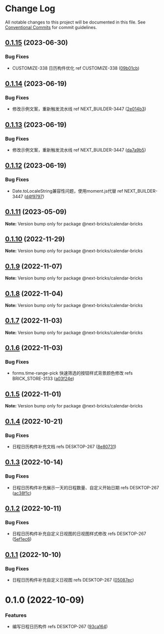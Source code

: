 # Change Log

All notable changes to this project will be documented in this file.
See [Conventional Commits](https://conventionalcommits.org) for commit guidelines.

## [0.1.15](https://github.com/easyops-cn/next-basics/compare/@next-bricks/calendar-bricks@0.1.14...@next-bricks/calendar-bricks@0.1.15) (2023-06-30)


### Bug Fixes

* CUSTOMIZE-338 日历构件优化 ref CUSTOMIZE-338 ([09b01cb](https://github.com/easyops-cn/next-basics/commit/09b01cb6eec63449ec5769ff69053adbadbdbd20))





## [0.1.14](https://github.com/easyops-cn/next-basics/compare/@next-bricks/calendar-bricks@0.1.13...@next-bricks/calendar-bricks@0.1.14) (2023-06-19)


### Bug Fixes

* 修改示例文案，重新触发流水线 ref NEXT_BUILDER-3447 ([2e014b3](https://github.com/easyops-cn/next-basics/commit/2e014b355bc0b1bff690428596cba2db4a29e220))





## [0.1.13](https://github.com/easyops-cn/next-basics/compare/@next-bricks/calendar-bricks@0.1.12...@next-bricks/calendar-bricks@0.1.13) (2023-06-19)


### Bug Fixes

* 修改示例文案，重新触发流水线 ref NEXT_BUILDER-3447 ([da7a9b5](https://github.com/easyops-cn/next-basics/commit/da7a9b5024db7431e28aaf55833fa70dcf600ca0))





## [0.1.12](https://github.com/easyops-cn/next-basics/compare/@next-bricks/calendar-bricks@0.1.11...@next-bricks/calendar-bricks@0.1.12) (2023-06-19)


### Bug Fixes

* Date.toLocaleString兼容性问题，使用moment.js代替 ref NEXT_BUILDER-3447 ([d4f9797](https://github.com/easyops-cn/next-basics/commit/d4f97972e8c3fe07ea9e81fed55f3de2db4bd398))





## [0.1.11](https://github.com/easyops-cn/next-basics/compare/@next-bricks/calendar-bricks@0.1.10...@next-bricks/calendar-bricks@0.1.11) (2023-05-09)

**Note:** Version bump only for package @next-bricks/calendar-bricks

## [0.1.10](https://github.com/easyops-cn/next-basics/compare/@next-bricks/calendar-bricks@0.1.9...@next-bricks/calendar-bricks@0.1.10) (2022-11-29)

**Note:** Version bump only for package @next-bricks/calendar-bricks

## [0.1.9](https://github.com/easyops-cn/next-basics/compare/@next-bricks/calendar-bricks@0.1.8...@next-bricks/calendar-bricks@0.1.9) (2022-11-07)

**Note:** Version bump only for package @next-bricks/calendar-bricks

## [0.1.8](https://github.com/easyops-cn/next-basics/compare/@next-bricks/calendar-bricks@0.1.7...@next-bricks/calendar-bricks@0.1.8) (2022-11-04)

**Note:** Version bump only for package @next-bricks/calendar-bricks

## [0.1.7](https://github.com/easyops-cn/next-basics/compare/@next-bricks/calendar-bricks@0.1.6...@next-bricks/calendar-bricks@0.1.7) (2022-11-03)

**Note:** Version bump only for package @next-bricks/calendar-bricks

## [0.1.6](https://github.com/easyops-cn/next-basics/compare/@next-bricks/calendar-bricks@0.1.5...@next-bricks/calendar-bricks@0.1.6) (2022-11-03)

### Bug Fixes

- forms.time-range-pick 快速筛选的按钮样式背景颜色修改 refs BRICK_STORE-3133 ([a03f24e](https://github.com/easyops-cn/next-basics/commit/a03f24efe2bf98753c1009aa9fc40ca16299cbb5))

## [0.1.5](https://github.com/easyops-cn/next-basics/compare/@next-bricks/calendar-bricks@0.1.4...@next-bricks/calendar-bricks@0.1.5) (2022-11-01)

**Note:** Version bump only for package @next-bricks/calendar-bricks

## [0.1.4](https://github.com/easyops-cn/next-basics/compare/@next-bricks/calendar-bricks@0.1.3...@next-bricks/calendar-bricks@0.1.4) (2022-10-21)

### Bug Fixes

- 日程日历构件补充文档 refs DESKTOP-267 ([8e80731](https://github.com/easyops-cn/next-basics/commit/8e807310c66e013802d3a7d3497ac2b0bf952b15))

## [0.1.3](https://github.com/easyops-cn/next-basics/compare/@next-bricks/calendar-bricks@0.1.2...@next-bricks/calendar-bricks@0.1.3) (2022-10-14)

### Bug Fixes

- 日程日历构件补充展示一天的日程数量、自定义开始日期 refs DESKTOP-267 ([ac38f1c](https://github.com/easyops-cn/next-basics/commit/ac38f1cb69afceaa14ef4b0b36c7f10887bb0333))

## [0.1.2](https://github.com/easyops-cn/next-basics/compare/@next-bricks/calendar-bricks@0.1.1...@next-bricks/calendar-bricks@0.1.2) (2022-10-11)

### Bug Fixes

- 日程日历构件补充自定义日视图的日视图样式修改 refs DESKTOP-267 ([5ef1ec6](https://github.com/easyops-cn/next-basics/commit/5ef1ec655579beee704b11d01bbdb3d037c7b694))

## [0.1.1](https://github.com/easyops-cn/next-basics/compare/@next-bricks/calendar-bricks@0.1.0...@next-bricks/calendar-bricks@0.1.1) (2022-10-10)

### Bug Fixes

- 日程日历构件补充自定义日视图 refs DESKTOP-267 ([05087ec](https://github.com/easyops-cn/next-basics/commit/05087eceb4786680e3802a0b92a81bba7457a566))

# 0.1.0 (2022-10-09)

### Features

- 编写日程日历构件 refs DESKTOP-267 ([93ca164](https://github.com/easyops-cn/next-basics/commit/93ca1642994994b22762340b966e8659c72c778a))
